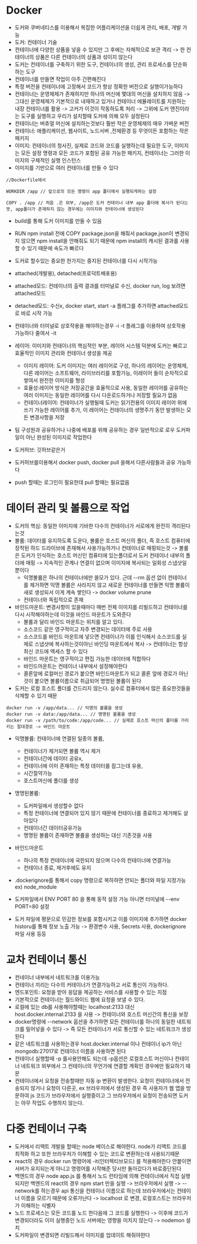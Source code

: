 # Docker

* 도커와 쿠버네티스를 이용해서 복잡한 어플리케이션을 더쉽게 관리, 배포, 개발 가능
* 도커: 컨테이너 기술
* 컨테이너에 다양한 상품을 넣을 수 있지만 그 후에는 자체적으로 보관 격리 -> 한 컨테이너의 상품은 다른 컨테이너의 상품과 섞이지 않는다
* 도커는 컨테이너를 구축하기 위한 도구, 컨테이너의 생성, 관리 프로세스를 단순화하는 도구
* 컨테이너를 만들면 작업이 아주 간편해진다
* 특정 버전을 컨테이너에 고정해서 코드가 항상 정확한 버전으로 실행이가능하다
* 컨테이너는 운영체제가 존재하지만 하나의 머신에 몇대의 머신을 설치하지 않음 -> 그대신 운영체제가 기본적으로 내재하고 있거나 컨테이너 에뮬레이트를 지원하는 내장 컨테이너를 활용 -> 고커가 이것이 작동하도록 처리 -> 그위에 도커 엔진이라는 도구를 실행하고 우리가 설치할때 도커에 의해 모두 설정된다
* 컨테이너는 버츄얼 머신에 설치하는것보다 훨씬 작은 운영체제의 매우 가벼운 버전
* 컨테이너: 애플리케이션, 웹사이트, 노드서버 ,전체환경 등 무엇이든 포함하는 작은 패키지
* 이미지: 컨테이너의 청사진, 실제로 코드와 코드를 실행하는데 필요한 도구, 이미지는 모든 설정 명령과 모든 코드가 포함된 공유 가능한 패키지, 컨테이너는 그러한 이미지의 구체적인 실행 인스턴스
* 이미지를 기반으로 여러 컨테이너를 만들 수 있다
```
//Dockerfile에서

WORKDIR /app // 앞으로의 모든 명령이 app 폴더에서 실행되게하는 설정

COPY . /app // 처음 .은 외부, /app은 도커 컨테이너 내부 app 폴더에 복사가 된다는 뜻, app폴더가 존재하지 않는 경우에는 이미지와 컨테이너에 생성된다
```
* build를 통해 도커 이미지를 만들 수 있음
* RUN npm install 전에 COPY package.json을 해줘서 package.json이 변경되지 않으면 npm install을 안해줘도 되기 때문에 npm install의 캐시된 결과를 사용할 수 있기 때문에 속도가 빠르다
* 도커로 할수있는 중요한 한가지는 중지된 컨테이너를 다시 시작가능
* attached(개발용), detached(프로덕트배포용)
* attached모드: 컨테이너의 출력 결과를 터미널로 수신, docker run, log 보려면 attached모드
* detached모드: 수신x, docker start, start -a 플래그를 추가하면 attached모드로 바로 시작 가능
* 컨테이너와 터미널로 상호작용을 해야하는경우 -i -t 플래그를 이용하여 상호작용 가능하다 줄여서 -it
* 레이어: 이미지와 컨테이너의 핵심적인 부분, 레이어 시스템 덕분에 도커는 빠르고 효율적인 이미지 관리와 컨테이너 생성을 제공
  * 이미지 레이어: 도커 이미지는 여러 레이어로 구성, 하나의 레이어는 운영체제, 다른 레이어는 소프트웨어, 라이브러리를 포함가능, 이레이어 들이 순차적으로 쌓여서 완전한 이미지를 형성
  * 효율성:레이어 방식은 저장공간을 효율적으로 사용, 동일한 레이어를 공유하는 여러 이미지는 동일한 레이어를 다시 다운로드하거나 저장할 필요가 없음
  * 컨테이너레이어: 컨테이너가 실행될때 도커는 읽기전용의 이미지 레이어 위에 쓰기 가능한 레이어를 추가, 이 레이어는 컨테이너의 생명주기 동안 발생하는 모든 변경사항을 저장

* 팀 구성원과 공유하거나 나중에 배포를 위해 공유하는 경우 일반적으로 로우 도커파일이 아닌 완성된 이미지로 작업한다
* 도커허브: 깃허브같은거
* 도커허브를이용해서 docker push, docker pull 을해서 다른사람들과 공유 가능하다
* push 할때는 로그인이 필요한데 pull 할때는 필요없음

# 데이터 관리 및 볼륨으로 작업
* 도커의 핵심: 동일한 이미지에 기바한 다수의 컨테이너가 서로에게 완전히 격리된다는것
* 볼륨: 데이터를 유지하도록 도운다, 볼륨은 호스트 머신의 폴더, 즉 호스트 컴퓨터에 장착된 하드 드라이브에 존재해서 사용가능하거나 컨테이너로 매핑되는것 -> 볼륨은 도커가 인식하는 호스트 머신인 컴퓨터에 있는폴더로서 도커 컨테이너 내부의 폴더에 매핑 -> 지속적인 관계나 연결이 없으며 이미지에 복사되는 일회성 스냅샷일 뿐이다
  * 익명볼륨은 하나의 컨테이너에만 쓸모가 있다. 근데 --rm 옵션 없이 컨테이너를 제거하면 익명 볼륨은 사라지지 않고 새로운 컨테이너를 만들면 익명 볼륨이 새로 생성되서 이게 계속 쌓인다 -> docker volume prune
  * 컨테이너와 독립적으로 존재
* 바인드마운트: 변경사항이 있을때마다 매번 전체 이미지를 리빌드하고 컨테이너를 다시 시작해야하는데 이것을 바인드 마운트가 도와준다
  * 볼륨과 달리 바인드 마운트는 위치를 알고 있다.
  * 소스코드 같은 영구적이고 자주 변경되는 데이터에 주로 사용
  * 소스코드를 바인드 마운트에 넣으면 컨테이너가 이를 인식해서 소스코드를 실제로 스냅샷에 복사하는것이아닌 바인딩 마운트에서 복사 -> 컨테이너는 항상 최신 코드에 엑세스 할 수 있다
  * 바인드 마운트는 영구적이고 편집 가능한 데이터에 적합하다
  * 바인드마운트는 컨테이너 내부에서 설정해야한다
  * 콜론앞에 로컬머신 경로가 붙으면 바인드마운트가 되고 콜론 앞에 경로가 아닌것이 붙으면 볼륨이름으로 취급되어 명명된 볼륨이 된다
* 도커는 로컬 호스트 폴더를 건드리지 않는다. 실수로 컴퓨터에서 많은 중요한것들을 삭제할 수 있기 때문

```
docker run -v /app/data... // 익명의 볼륨을 생성
docker run -v data:/app/data... // 명명된 볼륨을 생성
docker run -v /path/to/code:/app/code... // 실제로 호스트 머신의 폴더를 가리키는 절대경로 -> 바인드 마운트
```
* 익명볼륨: 컨테이너에 연결된 일종의 볼륨,
  * 컨테이너가 제거되면 볼륨 역시 제거 
  * 컨테이너간에 데이터 공유x, 
  * 컨테이너에 이미 존재하는 특정 데이터를 잠그는데 유용, 
  * 시간절약가능
  * 호스트머신에 폴더를 생성

* 명명된볼륨: 
  * 도커파일에서 생성할수 없다
  * 특정 컨테이너에 연결되어 있지 않기 때문에 컨테이너를 종료하고 제거해도 살아있다
  * 컨테이너간 데이터공유가능
  * 명명된 볼륨이 존재하면 볼륨을 생성하는 대신 기존것을 사용
* 바인드마운트
  * 하나의 특정 컨테이너에 국한되지 않으며 다수의 컨테이너에 연결가능
  * 컨테이너 종료, 제거후에도 유지

* .dockerignore를 통해서 copy 명령으로 복하하면 안되는 폴더와 파일 지정가능 ex) node_module
* 도커파일에서 ENV PORT 80 을 통해 동적 설정 가능 아니면 터미널에 --env PORT=80 설정
* 도커 파일에 평문으로 민감한 정보를 포함시키고 이를 이미지에 추가하면 docker historu를 통해 정보 노출 가능 -> 환경변수 사용, Secrets 사용, dockerignore 파일 사용 등등

# 교차 컨테이너 통신

* 컨네이너 내부에서 네트워크를 이용가능
* 컨테이너 끼리는 다수의 커테이너가 연결가능하고 서로 통신이 가능하다.
* 엔드포인트: 요청을 받아 응답을 제공하는 서비스를 사용할 수 있는 지점
* 기본적으로 컨테이너는 월드와이드 웹에 요청을 보낼 수 있다.
* 로컬에 있는 db를 사용해야할때는 localhost:2133 대신 host.docker.internal:2133 을 사용 -> 컨테이너와 호스트 머신간의 통신을 보장
* docker명령에 --network 옵션을 추가하면 모든 컨테이너를 하나의 동일한 네트워크를 밀어넣을 수 있다 -> 즉 모든 컨테이너가 서로 통신할 수 있는 네트워크가 생성된다  
* 같은 네트워크를 사용하는경우 host.docker.internal 이나 컨테이너 ip가 아닌  mongodb:27017로 컨테이너 이름을 사용하면 된다
* 컨테이너 실행할때 -p 를사용안해도 되는데 -p옵션은 로컬호스트 머신이나 컨테이너 네트워크 외부에서 그 컨테이너의 무언가에 연결할 계획인 경우에만 필요하기 때문  
* 컨테이너에서 요청을 전송할때만 자동 ip 변환이 발생한다. 요청이 컨테이너에서 전송되지 않거나 요청이 다른곳, ex 브라우저에서 생성된 경우 즉 사용자가 웹 앱을 방문하여 js 코드가 브라우저에서 실행중이고 그 브라우저에서 요청이 전송되면 도커는 아무 작업도 수행하지 않는다.

# 다중 컨테이너 구축

* 도커에서 리액트 개발을 할때는 node 베이스로 해야한다. node가 리액트 코드를 최적화 하고 또한 브라우저가 이해할 수 있는 코드로 변환하는데 사용되기때문
* react의 경우 docker run 명령어에 -it(인터렉티브모드) 를 적용해야한다 안붙이면 서버가 유지되는게 아니고 명령어를 시작해준 당시만 돌아갔다가 바로중단된다
* 백엔드의 경우 node app.js 를 통해서 노드 런타임에 의해 컨테이너에서 직접 실행되지만  백엔드의 react의 경우 npm start 만을 실행 -> 브라우저에서 실행 -> --network를 하는경우 api 통신을 컨테이너 이름으로 하는데 브라우저에서는 컨테이너 이름을 모르기 때문에 오류가난다 -> localhost 로 변경, 로컬호스트는 브라우저가 이해하는 식별자
* 노드 프로세스는 모든 코드를 노드 한다음에 그 코드를 실행한다 -> 이후에 코드가 변경되더라도 이미 실행중인 노드 서버에는 영향을 미치지 않는다 -> nodemon 설치
* 도커파일이 변경되면 리빌드해서 이미지를 업데이트 해줘야한다
